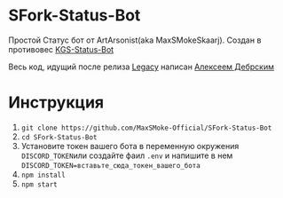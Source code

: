 # SFork-Status-Bot
Простой Статус бот от ArtArsonist(aka MaxSMokeSkaarj).
Создан в противовес [KGS-Status-Bot](https://github.com/KGStudiosX/KGS-Status)

Весь код, идущий после релиза [Legacy](https://github.com/MaxSMoke-Official/SFork-Status-Bot/releases/tag/legacy) написан [Алексеем Дебрским](https://t.me/debrsky)

# Инструкция
1. `git clone https://github.com/MaxSMoke-Official/SFork-Status-Bot`
2. `cd SFork-Status-Bot`
3. Установите токен вашего бота в переменную окружения `DISCORD_TOKEN`или создайте фаил `.env` и напишите в нем `DISCORD_TOKEN=вставьте_сюда_токен_вашего_бота`
4. `npm install`
5. `npm start`
